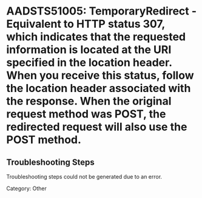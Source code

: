 # AADSTS51005: TemporaryRedirect - Equivalent to HTTP status 307, which indicates that the requested information is located at the URI specified in the location header. When you receive this status, follow the location header associated with the response. When the original request method was POST, the redirected request will also use the POST method.


## Troubleshooting Steps
Troubleshooting steps could not be generated due to an error.

Category: Other